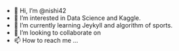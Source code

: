 - 👋 Hi, I’m @nishi42
- 👀 I’m interested in Data Science and Kaggle.
- 🌱 I’m currently learning Jeykyll and algorithm of sports.
- 💞️ I’m looking to collaborate on 
- 📫 How to reach me ...

<!---
nishi42/nishi42 is a ✨ special ✨ repository because its `README.md` (this file) appears on your GitHub profile.
You can click the Preview link to take a look at your changes.
--->
